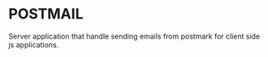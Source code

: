 # POSTMAIL

Server application that handle sending emails from postmark for client side js applications.
